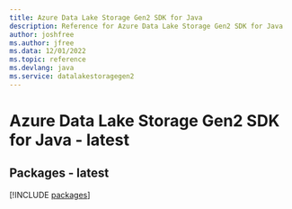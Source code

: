 ```yaml
---
title: Azure Data Lake Storage Gen2 SDK for Java
description: Reference for Azure Data Lake Storage Gen2 SDK for Java
author: joshfree
ms.author: jfree
ms.data: 12/01/2022
ms.topic: reference
ms.devlang: java
ms.service: datalakestoragegen2
---
```

# Azure Data Lake Storage Gen2 SDK for Java - latest
## Packages - latest
[!INCLUDE [packages](data-lake-storage-gen2-index.md)]